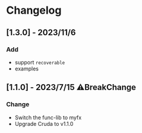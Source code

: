 # Changelog

## [1.3.0] - 2023/11/6
### Add
- support `recoverable`
- examples

## [1.1.0] - 2023/7/15 ⚠️BreakChange
### Change
- Switch the func-lib to myfx
- Upgrade Cruda to v1.1.0